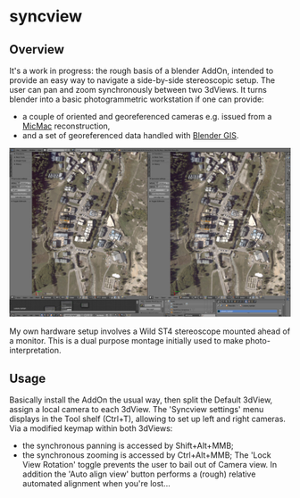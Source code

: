 # syncview
## Overview
It's a work in progress: the rough basis of a blender AddOn, intended to provide an easy way to navigate a side-by-side stereoscopic setup.
The user can pan and zoom synchronously between two 3dViews. It turns blender into a basic photogrammetric workstation if one can provide:
- a couple of oriented and georeferenced cameras e.g. issued from a [MicMac](https://github.com/micmacIGN/micmac) reconstruction,
- and a set of georeferenced data handled with [Blender GIS](https://github.com/domlysz/BlenderGIS).

![](https://github.com/xyleme/syncview/blob/master/capture.jpg)

My own hardware setup involves a Wild ST4 stereoscope mounted ahead of a monitor. This is a dual purpose montage initially used to make photo-interpretation.

## Usage
Basically install the AddOn the usual way, then split the Default 3dView, assign a local camera to each 3dView. The 'Syncview settings' menu displays in the Tool shelf (Ctrl+T), allowing to set up left and right cameras. Via a modified keymap within both 3dViews:
- the synchronous panning is accessed by Shift+Alt+MMB;
- the synchronous zooming is accessed by Ctrl+Alt+MMB;
The 'Lock View Rotation' toggle prevents the user to bail out of Camera view.
In addition the 'Auto align view' button performs a (rough) relative automated alignment when you're lost...
